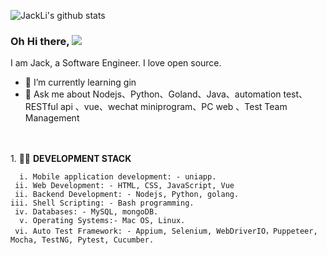 ![JackLi's github stats](https://github-readme-stats.vercel.app/api?username=liyinchigithub&show_icons=true&theme=radical)
### Oh Hi there, ![](https://user-images.githubusercontent.com/18350557/176309783-0785949b-9127-417c-8b55-ab5a4333674e.gif) 
I am Jack, a Software Engineer. I love open source.<br>
- 🌱 I’m currently learning gin
- 💬 Ask me about Nodejs、Python、Goland、Java、automation test、RESTful api 、vue、wechat miniprogram、PC web 、Test Team Management

<br><br> 1.  🧑‍💼 **DEVELOPMENT STACK**<br>

      i. Mobile application development: - uniapp.              
     ii. Web Development: - HTML, CSS, JavaScript, Vue               
     ii. Backend Development: - Nodejs, Python, golang.               
    iii. Shell Scripting: - Bash programming.    
     iv. Databases: - MySQL, mongoDB.            
      v. Operating Systems:- Mac OS, Linux.             
     vi. Auto Test Framework: - Appium, Selenium, WebDriverIO，Puppeteer, Mocha, TestNG, Pytest, Cucumber.
  
